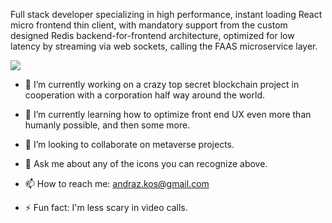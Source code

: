 Full stack developer specializing in high performance, instant loading React micro frontend thin client, with mandatory support from the custom designed Redis backend-for-frontend architecture, optimized for low latency by streaming via web sockets, calling the FAAS microservice layer.

  <a href="https://skillicons.dev">
    <img src="https://skillicons.dev/icons?i=react,nodejs,redis,tailwind,aws,azure,figma,css,git,vscode,svg,ai,ps,materialui,emotion,git,nginx,html,kubernetes,grafana,docker,vim,gcp,firebase&perline=12" />
  </a>

- 🔭 I’m currently working on a crazy top secret blockchain project in cooperation with a corporation half way around the world.

- 🌱 I’m currently learning how to optimize front end UX even more than humanly possible, and then some more.

- 👯 I’m looking to collaborate on metaverse projects.

- 💬 Ask me about any of the icons you can recognize above.
 
- 📫 How to reach me: andraz.kos@gmail.com
  
- ⚡ Fun fact: I'm less scary in video calls.
